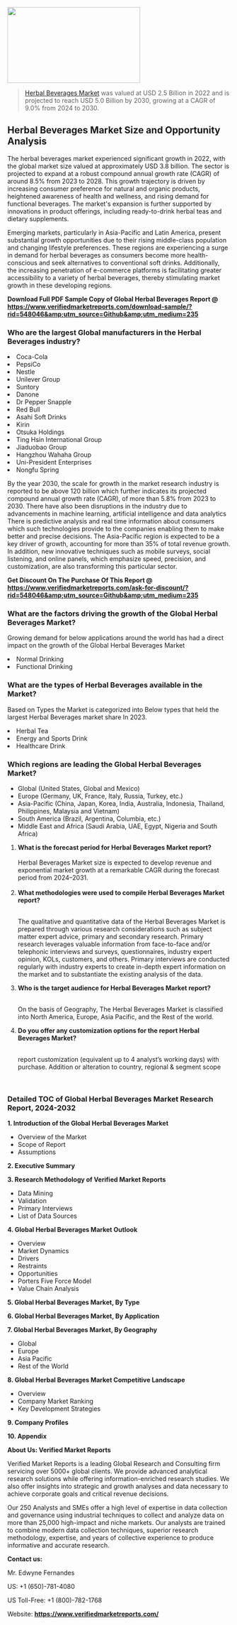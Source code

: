 <img src="https://ffe5etoiles.com/wp-content/uploads/2024/12/MST1-300x171.png" alt="" width="300" height="171" class="alignnone size-medium wp-image-20088" /><blockquote><p><p><a href="https://www.verifiedmarketreports.com/download-sample/?rid=548046&utm_source=Github&utm_medium=235" target="_blank">Herbal Beverages Market</a> was valued at USD 2.5 Billion in 2022 and is projected to reach USD 5.0 Billion by 2030, growing at a CAGR of 9.0% from 2024 to 2030.</p></blockquote><p><h2>Herbal Beverages Market Size and Opportunity Analysis</h2><p>The herbal beverages market experienced significant growth in 2022, with the global market size valued at approximately USD 3.8 billion. The sector is projected to expand at a robust compound annual growth rate (CAGR) of around 8.5% from 2023 to 2028. This growth trajectory is driven by increasing consumer preference for natural and organic products, heightened awareness of health and wellness, and rising demand for functional beverages. The market's expansion is further supported by innovations in product offerings, including ready-to-drink herbal teas and dietary supplements.</p><p>Emerging markets, particularly in Asia-Pacific and Latin America, present substantial growth opportunities due to their rising middle-class population and changing lifestyle preferences. These regions are experiencing a surge in demand for herbal beverages as consumers become more health-conscious and seek alternatives to conventional soft drinks. Additionally, the increasing penetration of e-commerce platforms is facilitating greater accessibility to a variety of herbal beverages, thereby stimulating market growth in these developing regions.</p></p><p class=""><strong>Download Full PDF Sample Copy of Global Herbal Beverages Report @ <a href="https://www.verifiedmarketreports.com/download-sample/?rid=548046&amp;utm_source=Github&amp;utm_medium=235" target="_blank">https://www.verifiedmarketreports.com/download-sample/?rid=548046&amp;utm_source=Github&amp;utm_medium=235</a></strong></p><h3 id="" class="">Who are the largest Global manufacturers in the Herbal Beverages industry?</h3><p><li>Coca-Cola</li><li> PepsiCo</li><li> Nestle</li><li> Unilever Group</li><li> Suntory</li><li> Danone</li><li> Dr Pepper Snapple</li><li> Red Bull</li><li> Asahi Soft Drinks</li><li> Kirin</li><li> Otsuka Holdings</li><li> Ting Hsin International Group</li><li> Jiaduobao Group</li><li> Hangzhou Wahaha Group</li><li> Uni-President Enterprises</li><li> Nongfu Spring</li></p><div class=""><div class="" dir="" data-message-author-role="" data-message-id="" data-message-model-slug=""><div class=""><div class=""><div class=""><div class="" dir="" data-message-author-role="" data-message-id="" data-message-model-slug=""><div class=""><div class=""><p>By the year 2030, the scale for growth in the market research industry is reported to be above 120 billion which further indicates its projected compound annual growth rate (CAGR), of more than 5.8% from 2023 to 2030. There have also been disruptions in the industry due to advancements in machine learning, artificial intelligence and data analytics There is predictive analysis and real time information about consumers which such technologies provide to the companies enabling them to make better and precise decisions. The Asia-Pacific region is expected to be a key driver of growth, accounting for more than 35% of total revenue growth. In addition, new innovative techniques such as mobile surveys, social listening, and online panels, which emphasize speed, precision, and customization, are also transforming this particular sector.</p><p><strong>Get Discount On The Purchase Of This Report @&nbsp; <a href="https://www.verifiedmarketreports.com/ask-for-discount/?rid=548046&amp;utm_source=Github&amp;utm_medium=235" target="_blank">https://www.verifiedmarketreports.com/ask-for-discount/?rid=548046&amp;utm_source=Github&amp;utm_medium=235</a></strong></p></div></div></div></div></div></div></div></div><h3 id="" class="">What are the factors driving the growth of the Global Herbal Beverages Market?</h3><p id="" class="">Growing demand for below applications around the world has had a direct impact on the growth of the Global Herbal Beverages Market</p><p id="" class=""><li>Normal Drinking</li><li> Functional Drinking</li></p><h3 id="" class="">What are the types of Herbal Beverages available in the Market?</h3><p id="" class="">Based on Types the Market is categorized into Below types that held the largest Herbal Beverages market share In 2023.</p><p id="" class=""><li>Herbal Tea</li><li> Energy and Sports Drink</li><li> Healthcare Drink</li></p><h3 id="" class="">Which regions are leading the Global Herbal Beverages Market?</h3><ul><li>Global (United States, Global and Mexico)</li><li>Europe (Germany, UK, France, Italy, Russia, Turkey, etc.)</li><li>Asia-Pacific (China, Japan, Korea, India, Australia, Indonesia, Thailand, Philippines, Malaysia and Vietnam)</li><li>South America (Brazil, Argentina, Columbia, etc.)</li><li>Middle East and Africa (Saudi Arabia, UAE, Egypt, Nigeria and South Africa)</li></ul><p><ol><li><strong>What is the forecast period for Herbal Beverages Market report?<br /></strong><br /><span data-sheets-root="1" data-sheets-value="{&quot;1&quot;:2,&quot;2&quot;:&quot;XXXX size is expected to develop revenue and exponential market growth at a remarkable CAGR during the forecast period from 2024&ndash;2030.&quot;}" data-sheets-userformat="{&quot;2&quot;:12674,&quot;4&quot;:{&quot;1&quot;:2,&quot;2&quot;:16776960},&quot;10&quot;:2,&quot;11&quot;:0,&quot;15&quot;:&quot;Arial&quot;,&quot;16&quot;:12}">Herbal Beverages Market size is expected to develop revenue and exponential market growth at a remarkable CAGR during the forecast period from 2024&ndash;2031.</span><br /><br /></li><li><strong>What methodologies were used to compile Herbal Beverages Market report?<br /><br /></strong><p>The qualitative and quantitative data of the&nbsp;Herbal Beverages Market is prepared through various research considerations such as subject matter expert advice, primary and secondary research. Primary research leverages valuable information from face-to-face and/or telephonic interviews and surveys, questionnaires, industry expert opinion, KOLs, customers, and others. Primary interviews are conducted regularly with industry experts to create in-depth expert information on the market and to substantiate the existing analysis of the data.&nbsp;</p></li><li><strong>Who is the target audience for Herbal Beverages Market report?<br /><br /></strong><p>On the basis of Geography, The&nbsp;Herbal Beverages Market is classified into North America, Europe, Asia Pacific, and the Rest of the world.</p></li><li><strong>Do you offer any customization options for the report Herbal Beverages Market?<br /><br /></strong><p>report customization (equivalent up to 4 analyst&rsquo;s working days) with purchase. Addition or alteration to country, regional &amp; segment scope</p><p>&nbsp;</p></li></ol></p><h3 id="" class="">Detailed TOC of Global Herbal Beverages Market Research Report, 2024-2032</h3><p id="" class=""><strong>1. Introduction of the Global Herbal Beverages Market</strong></p><ul><li>Overview of the Market</li><li>Scope of Report</li><li>Assumptions</li></ul><p id="" class=""><strong>2. Executive Summary</strong></p><p id="" class=""><strong>3. Research Methodology of&nbsp;Verified Market Reports</strong></p><ul><li>Data Mining</li><li>Validation</li><li>Primary Interviews</li><li>List of Data Sources</li></ul><p id="" class=""><strong>4. Global Herbal Beverages Market Outlook</strong></p><ul><li>Overview</li><li>Market Dynamics</li><li>Drivers</li><li>Restraints</li><li>Opportunities</li><li>Porters Five Force Model</li><li>Value Chain Analysis</li></ul><p id="" class=""><strong>5. Global Herbal Beverages Market, By&nbsp;Type</strong></p><p id="" class=""><strong>6. Global Herbal Beverages Market, By Application</strong></p><p id="" class=""><strong>7. Global Herbal Beverages Market, By Geography</strong></p><ul><li>Global</li><li>Europe</li><li>Asia Pacific</li><li>Rest of the World</li></ul><p id="" class=""><strong>8. Global Herbal Beverages Market Competitive Landscape</strong></p><ul><li>Overview</li><li>Company Market Ranking</li><li>Key Development Strategies</li></ul><p id="" class=""><strong>9. Company Profiles</strong></p><p id="" class=""><strong>10. Appendix</strong></p><p id="" class=""><strong>About Us: Verified Market Reports</strong></p><p id="" class="">Verified Market Reports is a leading Global Research and Consulting firm servicing over 5000+ global clients. We provide advanced analytical research solutions while offering information-enriched research studies. We also offer insights into strategic and growth analyses and data necessary to achieve corporate goals and critical revenue decisions.</p><p id="" class="">Our 250 Analysts and SMEs offer a high level of expertise in data collection and governance using industrial techniques to collect and analyze data on more than 25,000 high-impact and niche markets. Our analysts are trained to combine modern data collection techniques, superior research methodology, expertise, and years of collective experience to produce informative and accurate research.</p><p id="" class=""><strong>Contact us:</strong></p><p id="" class="">Mr. Edwyne Fernandes</p><p id="" class="">US: +1 (650)-781-4080</p><p id="" class="">US Toll-Free: +1 (800)-782-1768</p><p id="" class="">Website: <a target="" data-test-app-aware-link=""><strong>https://www.verifiedmarketreports.com/</strong></a></p>
